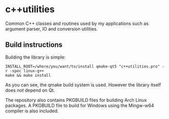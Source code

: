 # c++utilities
Common C++ classes and routines used by my applications such as argument parser, IO and conversion utilities.

## Build instructions
Building the library is simple:
```
INSTALL_ROOT=/where/you/want/to/install qmake-qt5 "c++utilities.pro" -r -spec linux-g++
make && make install
```
As you can see, the qmake build system is used. However the library itself does *not* depend on Qt.

The repository also contains PKGBUILD files for building Arch Linux packages. A PKGBUILD file to build for Windows using the Mingw-w64 compiler is also included.

